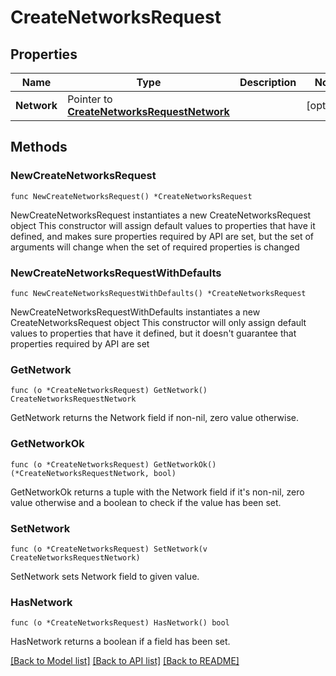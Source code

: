 # CreateNetworksRequest

## Properties

Name | Type | Description | Notes
------------ | ------------- | ------------- | -------------
**Network** | Pointer to [**CreateNetworksRequestNetwork**](CreateNetworksRequestNetwork.md) |  | [optional] 

## Methods

### NewCreateNetworksRequest

`func NewCreateNetworksRequest() *CreateNetworksRequest`

NewCreateNetworksRequest instantiates a new CreateNetworksRequest object
This constructor will assign default values to properties that have it defined,
and makes sure properties required by API are set, but the set of arguments
will change when the set of required properties is changed

### NewCreateNetworksRequestWithDefaults

`func NewCreateNetworksRequestWithDefaults() *CreateNetworksRequest`

NewCreateNetworksRequestWithDefaults instantiates a new CreateNetworksRequest object
This constructor will only assign default values to properties that have it defined,
but it doesn't guarantee that properties required by API are set

### GetNetwork

`func (o *CreateNetworksRequest) GetNetwork() CreateNetworksRequestNetwork`

GetNetwork returns the Network field if non-nil, zero value otherwise.

### GetNetworkOk

`func (o *CreateNetworksRequest) GetNetworkOk() (*CreateNetworksRequestNetwork, bool)`

GetNetworkOk returns a tuple with the Network field if it's non-nil, zero value otherwise
and a boolean to check if the value has been set.

### SetNetwork

`func (o *CreateNetworksRequest) SetNetwork(v CreateNetworksRequestNetwork)`

SetNetwork sets Network field to given value.

### HasNetwork

`func (o *CreateNetworksRequest) HasNetwork() bool`

HasNetwork returns a boolean if a field has been set.


[[Back to Model list]](../README.md#documentation-for-models) [[Back to API list]](../README.md#documentation-for-api-endpoints) [[Back to README]](../README.md)


